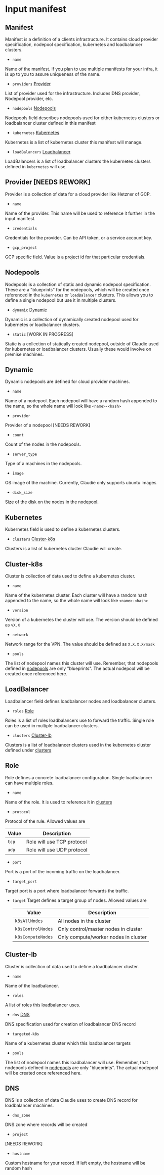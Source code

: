 # Input manifest

## Manifest

Manifest is a definition of a clients infrastructure. It contains cloud provider specification, nodepool specification, kubernetes and loadbalancer clusters. 

- `name`

Name of the manifest. If you plan to use multiple manifests for your infra, it is up to you to assure uniqueness of the name.

- `providers` [Provider](#providers)

List of provider used for the infrastructure. Includes DNS provider, Nodepool provider, etc.

- `nodepools` [Nodepools](#nodepools)

Nodepools field describes nodepools used for either kubernetes clusters or loadbalancer cluster defined in this manifest

- `kubernetes` [Kubernetes](#kubernetes)

Kubernetes is a list of kubernetes cluster this manifest will manage.

- `loadBalancers` [Loadbalancer](#loadbalancer)

LoadBalancers is a list of loadbalancer clusters the kubernetes clusters defined in `kubernetes` will use.

## Provider [NEEDS REWORK]

Provider is a collection of data for a cloud provider like Hetzner of GCP.

- `name`

Name of the provider. This name will be used to reference it further in the input manifest.

- `credentials`

Credentials for the provider. Can be API token, or a service account key.

- `gcp_project`

GCP specific field. Value is a project id for that particular credentials.

## Nodepools

Nodepools is a collection of static and dynamic nodepool specification. These are a "blueprints" for the nodepools, which will be created once referenced in the `kubernetes` or `loadBalancer` clusters. This allows you to define a single nodepool but use it in multiple clusters.

- `dynamic` [Dynamic](#dynamic)

Dynamic is a collection of dynamically created nodepool used for kubernetes or loadbalancer clusters.

- `static` [WORK IN PROGRESS]

Static is a collection of statically created nodepool, outside of Claudie used for kubernetes or loadbalancer clusters. Usually these would involve on premise machines.


## Dynamic

Dynamic nodepools are defined for cloud provider machines.

- `name`

Name of a nodepool. Each nodepool will have a random hash appended to the name, so the whole name will look like `<name>-<hash>`

- `provider`

Provider of a nodepool [NEEDS REWORK]

- `count`

Count of the nodes in the nodepools.

- `server_type`
  
Type of a machines in the nodepools.

- `image`

OS image of the machine. Currently, Claudie only supports ubuntu images.

- `disk_size`

Size of the disk on the nodes in the nodepool.


## Kubernetes

Kubernetes field is used to define a kubernetes clusters. 

- `clusters` [Cluster-k8s](#cluster-k8s)

Clusters is a list of kubernetes cluster Claudie will create.

## Cluster-k8s

Cluster is collection of data used to define a kubernetes cluster.

- `name`

Name of the kubernetes cluster. Each cluster will have a random hash appended to the name, so the whole name will look like `<name>-<hash>`

- `version`

Version of a kubernetes the cluster will use. The version should be defined as `vX.X`

- `network`

Network range for the VPN. The value should be defined as `X.X.X.X/mask`

- `pools`

The list of nodepool names this cluster will use. Remember, that nodepools defined in [nodepools](#nodepools) are only "blueprints". The actual nodepool will be created once referenced here. 

## LoadBalancer

Loadbalancer field defines loadbalancer nodes and loadbalancer clusters.

- `roles` [Role](#role)
  
Roles is a list of roles loadbalancers use to forward the traffic. Single role can be used in multiple loadbalancer clusters.

- `clusters` [Cluster-lb](#cluster-lb)

Clusters is a list of loadbalancer clusters used in the kubernetes cluster defined under [clusters](#cluster-k8s)

## Role

Role defines a concrete loadbalancer configuration. Single loadbalancer can have multiple roles.

- `name`

Name of the role. It is used to reference it in [clusters](#cluster-lb)

- `protocol`

Protocol of the rule. Allowed values are 

  | Value | Description |
  |-------|-------------|
  | `tcp` | Role will use TCP protocol |
  | `udp` | Role will use UDP protocol |

- `port`

Port is a port of the incoming traffic on the loadbalancer.

- `target_port`

Target port is a port where loadbalancer forwards the traffic.

- `target` 
Target defines a target group of nodes. Allowed values are

  | Value | Description |
  |-------|-------------|
  |`k8sAllNodes` | All nodes in the cluster |
  |`k8sControlNodes` | Only control/master nodes in cluster |
  |`k8sComputeNodes` | Only compute/worker nodes in cluster |

## Cluster-lb

Cluster is collection of data used to define a loadbalancer cluster.

- `name`

Name of the loadbalancer.

- `roles`
  
A list of roles this loadbalancer uses.

- `dns` [DNS](#dns)
  
DNS specification used for creation of loadbalancer DNS record
- `targeted-k8s`

Name of a kubernetes cluster which this loadbalancer targets

- `pools`

The list of nodepool names this loadbalancer will use. Remember, that nodepools defined in [nodepools](#nodepools) are only "blueprints". The actual nodepool will be created once referenced here. 

## DNS

DNS is a collection of data Claudie uses to create DNS record for loadbalancer machines.

- `dns_zone` 

DNS zone where records will be created 

- `project` 

[NEEDS REWORK]  

- `hostname`
  
Custom hostname for your record. If left empty, the hostname will be random hash
